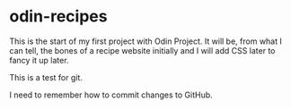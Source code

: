 # odin-recipes

This is the start of my first project with Odin Project. It will be, from what I can tell, the bones of a recipe website initially and I will add CSS later to fancy it up later.

This is a test for git.

I need to remember how to commit changes to GitHub.